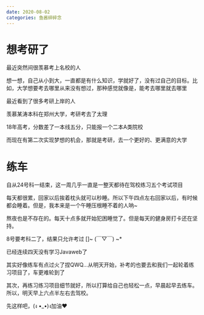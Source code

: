 ```yaml
---
date: 2020-08-02
categories: 鱼酱碎碎念
---
```


# 想考研了

最近突然间很羡慕考上名校的人

想一想，自己从小到大，一直都是有什么知识，学就好了，没有过自己的目标。比如，大学想要考去哪里从来没有想过，那种感觉就像是，能考去哪里就去哪里

最近看到了很多考研上岸的人

羡慕某涛本科在郑州大学，考研考去了太理

18年高考，分数差了一本线五分，只能报一个二本A类院校

而现在有第二次实现梦想的机会，那就是考研，去一个更好的、更满意的大学

# 练车

自从24号科一结束，这一周几乎一直是一整天都待在驾校练习五个考试项目

每天都很累，回家以后挨着枕头就可以秒睡。所以下午四点左右回家以后，有时候都会睡着。但是，我本来是一个午睡压根睡不着的人呐~

熬夜也是不存在的。每天十点多就开始犯困睡觉了。但是每天的健身房打卡还在坚持。

8号要考科二了，结果只允许考过 []~ (￣▽￣) ~*

已经连续四天没有学习Javaweb了

其实好像练车有点过火了捏QWQ...从明天开始，补考的也要去和我们一起轮着练习项目了，车更难轮到了

其次，再练习练习项目细节就好，所以打算给自己也轻松一点，早晨起早去练车。所以，明天早上六点半左右去驾校。

先这样吧，(ง •_•)ง加油❤